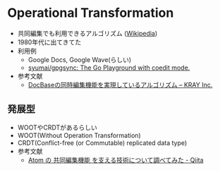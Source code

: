 # Operational Transformation

- 共同編集でも利用できるアルゴリズム ([Wikipedia](https://ja.wikipedia.org/wiki/%E6%93%8D%E4%BD%9C%E5%A4%89%E6%8F%9B))
- 1980年代に出てきてた
- 利用例
  - Google Docs, Google Wave(らしい)
  - [syumai/gpgsync: The Go Playground with coedit mode.](https://github.com/syumai/gpgsync)
- 参考文献
  - [DocBaseの同時編集機能を実現しているアルゴリズム – KRAY Inc.](https://kray.jp/blog/algorithm-operational-transformation/)

## 発展型
- WOOTやCRDTがあるらしい
- WOOT(Without Operation Transformation)
- CRDT(Conflict-free (or Commutable) replicated data type)
- 参考文献
  - [Atom の 共同編集機能 を支える技術について調べてみた - Qiita](https://qiita.com/araiichiro/items/d08c5dac1a68a4b490ef)
